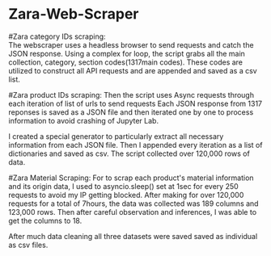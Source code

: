 # Zara-Web-Scraper
#Zara category IDs scraping:  
The webscraper uses a headless browser to send requests and catch the JSON response. 
Using a complex for loop, the script grabs all the main collection, category, section codes(1317main codes).
These codes are utilized to construct all API requests and are appended and saved as a csv list.

#Zara product IDs scraping: 
Then the script uses Async requests through each iteration of list of urls to send requests
Each JSON response from 1317 reponses is saved as a JSON file and then iterated one by one to process information to avoid crashing of Jupyter Lab.

I created a special generator to particularly extract all necessary information from each JSON file.
Then I appended every iteration as a list of dictionaries and saved as csv.
The script collected over 120,000 rows of data.

#Zara Material Scraping: 
For to scrap each product's material information and its origin data, 
I used to asyncio.sleep() set at 1sec for every 250 requests to avoid my IP getting blocked.
After making for over 120,000 requests for a total of 7hours, the data was collected was 189 columns and 123,000 rows.
Then after careful observation and inferences, I was able to get the columns to 18. 

After much data cleaning all three datasets were saved saved as individual as csv files.
